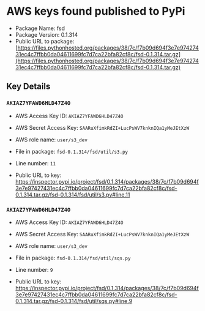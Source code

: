 # AWS keys found published to PyPi

* Package Name: fsd
* Package Version: 0.1.314
* Public URL to package: [https://files.pythonhosted.org/packages/38/7c/f7b09d694f3e7e97427431ec4c7ffbb0da04611699fc7d7ca22bfa82cf8c/fsd-0.1.314.tar.gz](https://files.pythonhosted.org/packages/38/7c/f7b09d694f3e7e97427431ec4c7ffbb0da04611699fc7d7ca22bfa82cf8c/fsd-0.1.314.tar.gz)

## Key Details

### `AKIAZ7YFAWD6HLD47Z4O`

* AWS Access Key ID: `AKIAZ7YFAWD6HLD47Z4O`
* AWS Secret Access Key: `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` 
* AWS role name: `user/s3_dev`
* File in package: `fsd-0.1.314/fsd/util/s3.py`
* Line number: `11`

* Public URL to key: https://inspector.pypi.io/project/fsd/0.1.314/packages/38/7c/f7b09d694f3e7e97427431ec4c7ffbb0da04611699fc7d7ca22bfa82cf8c/fsd-0.1.314.tar.gz/fsd-0.1.314/fsd/util/s3.py#line.11



### `AKIAZ7YFAWD6HLD47Z4O`

* AWS Access Key ID: `AKIAZ7YFAWD6HLD47Z4O`
* AWS Secret Access Key: `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` 
* AWS role name: `user/s3_dev`
* File in package: `fsd-0.1.314/fsd/util/sqs.py`
* Line number: `9`

* Public URL to key: https://inspector.pypi.io/project/fsd/0.1.314/packages/38/7c/f7b09d694f3e7e97427431ec4c7ffbb0da04611699fc7d7ca22bfa82cf8c/fsd-0.1.314.tar.gz/fsd-0.1.314/fsd/util/sqs.py#line.9


